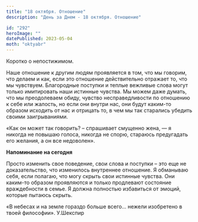 ```yaml
---
title: "18 октября. Отношение"
description: "День за Днем - 18 октября. Отношение"

id: "292"
heroImage: ""
datePublished: 2023-05-04
moth: "oktyabr"
---
```


Коротко о непостижимом.

Наше отношение к другим людям проявляется в том, что мы говорим, что делаем и
как, если это отношение действительно отражает то, что мы чувствуем.
Благородные поступки и теплые вежливые слова могут только имитировать наши
истинные чувства. Мы можем даже думать, что мы преодолеваем обиду, чувство
несправедливости по отношению к себе или жалость, но если они внутри нас, они
будут каким-то образом исходить от нас и отрицать то, в чем мы так старались
убедить своими заигрываниями.

«Как он может так говорить? – спрашивает смущенно жена, — я никогда не повышаю
голоса, никогда не спорю, стараюсь предугадать его желания, а он все
недоволен».

**Напоминание на сегодня**

Просто изменить свое поведение, свои слова и поступки – это еще не
доказательство, что изменилось внутреннее отношение. Я обманываю себя, если
полагаю, что могу скрыть свои истинные чувства. Они каким-то образом
проявляются и только продлевают состояние враждебности в семье. Я должна
полностью избавиться от эмоций, которые пытаюсь скрыть.

«В небесах и на земле гораздо больше всего… нежели изобретено в твоей
философии». У.Шекспир
